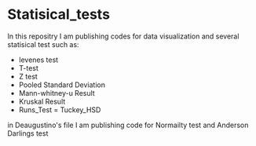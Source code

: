 # Statisical_tests
In this repositry I am publishing codes for data visualization and several statisical test such as:
- levenes test
- T-test
- Z test
- Pooled Standard Deviation
- Mann-whitney-u Result
- Kruskal Result
- Runs_Test
= Tuckey_HSD

in Deaugustino's file I am publishing code for Normailty test and Anderson Darlings test
